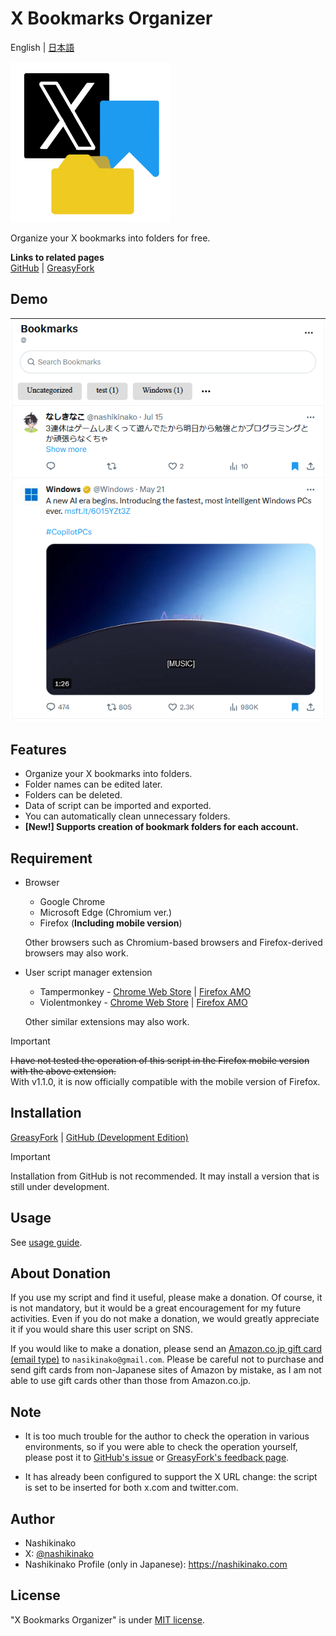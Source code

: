 # X Bookmarks Organizer

English | [日本語](https://github.com/nashikinako/XBookmarksOrganizer/blob/main/README-ja.md)

![User script's icon](https://raw.githubusercontent.com/nashikinako/XBookmarksOrganizer/main/icon.png)

Organize your X bookmarks into folders for free.

**Links to related pages**  
[GitHub](https://github.com/nashikinako/XBookmarksOrganizer) | [GreasyFork](https://greasyfork.org/scripts/496107-x-bookmarks-organizer)

## Demo

![2.png](https://raw.githubusercontent.com/nashikinako/XBookmarksOrganizer/main/usage-imgs/2.png)

## Features

- Organize your X bookmarks into folders.
- Folder names can be edited later.
- Folders can be deleted.
- Data of script can be imported and exported.
- You can automatically clean unnecessary folders.
- **[New!] Supports creation of bookmark folders for each account.**

## Requirement

- Browser
  - Google Chrome
  - Microsoft Edge (Chromium ver.)
  - Firefox (**Including mobile version**)

  Other browsers such as Chromium-based browsers and Firefox-derived browsers may also work.

- User script manager extension
  - Tampermonkey - [Chrome Web Store](https://chrome.google.com/webstore/detail/dhdgffkkebhmkfjojejmpbldmpobfkfo) | [Firefox AMO](https://addons.mozilla.org/firefox/addon/tampermonkey)
  - Violentmonkey - [Chrome Web Store](https://chrome.google.com/webstore/detail/violent-monkey/jinjaccalgkegednnccohejagnlnfdag) | [Firefox AMO](https://addons.mozilla.org/firefox/addon/violentmonkey)
  
  Other similar extensions may also work.

> [!IMPORTANT]  
> ~~I have not tested the operation of this script in the Firefox mobile version with the above extension.~~  
> With v1.1.0, it is now officially compatible with the mobile version of Firefox.

## Installation

[GreasyFork](https://update.greasyfork.org/scripts/496107/X%20Bookmarks%20Organizer.user.js) | [GitHub (Development Edition)](https://raw.githubusercontent.com/nashikinako/XBookmarksOrganizer/main/XBookmarksOrganizer.user.js)

> [!IMPORTANT]  
> Installation from GitHub is not recommended. It may install a version that is still under development.

## Usage

See [usage guide](https://github.com/nashikinako/XBookmarksOrganizer/blob/main/usage.md).

## About Donation

If you use my script and find it useful, please make a donation.
Of course, it is not mandatory, but it would be a great encouragement for my future activities.
Even if you do not make a donation, we would greatly appreciate it if you would share this user script on SNS.

If you would like to make a donation, please send an [Amazon.co.jp gift card (email type)](https://www.amazon.co.jp/Amazon%E3%82%AE%E3%83%95%E3%83%88%E3%82%AB%E3%83%BC%E3%83%89-1_JP_Email-E%E3%83%A1%E3%83%BC%E3%83%AB%E3%82%BF%E3%82%A4%E3%83%97-%E3%83%86%E3%82%AD%E3%82%B9%E3%83%88%E3%83%A1%E3%83%83%E3%82%BB%E3%83%BC%E3%82%B8%E3%81%AB%E3%82%82%E9%80%81%E4%BF%A1%E5%8F%AF-Amazon%E3%83%99%E3%83%BC%E3%82%B7%E3%83%83%E3%82%AF/dp/B004N3APGO) to `nasikinako@gmail.com`.
Please be careful not to purchase and send gift cards from non-Japanese sites of Amazon by mistake, as I am not able to use gift cards other than those from Amazon.co.jp.

## Note

- It is too much trouble for the author to check the operation in various environments, so if you were able to check the operation yourself, please post it to [GitHub's issue](https://github.com/nashikinako/XBookmarksOrganizer/issues/1) or [GreasyFork's feedback page](https://greasyfork.org/scripts/496107-x-bookmarks-organizer/feedback).

- It has already been configured to support the X URL change: the script is set to be inserted for both x.com and twitter.com.

## Author

- Nashikinako
- X: [@nashikinako](https://x.com/nashikinako)
- Nashikinako Profile (only in Japanese): <https://nashikinako.com>

## License

"X Bookmarks Organizer" is under [MIT license](https://github.com/nashikinako/XBookmarksOrganizer/blob/main/LICENSE).
